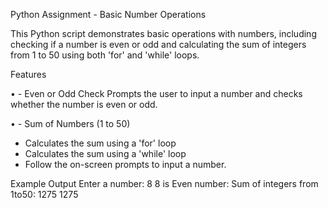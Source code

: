   Python Assignment - Basic Number Operations
  
This Python script demonstrates basic operations with numbers, including checking if 
a number is even or odd and calculating the sum of integers from 1 to 50 using both
'for' and 'while' loops.

Features

•	- Even or Odd Check
   Prompts the user to input a number and checks whether the number is even or odd.
  
•	- Sum of Numbers (1 to 50)
  - Calculates the sum using a 'for' loop
  - Calculates the sum using a 'while' loop
  -  Follow the on-screen prompts to input a number.
    
Example Output
Enter a number: 8
8 is Even number:
Sum of integers  from 1to50:
1275
1275
